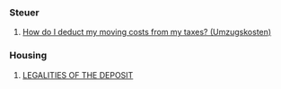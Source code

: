 ### Steuer
1. [How do I deduct my moving costs from my taxes? (Umzugskosten)](https://germantaxes.de/tax-tips/deduct-moving-costs?fbclid=IwAR0yswXq7SaSOjCTUCR2RP0QuuB2WHwnlM0V1-cpTy1JIXQBuvRG0xWJ23U)

### Housing
1. [LEGALITIES OF THE DEPOSIT](https://the-red-relocators.com/relocation-guides-germany/real-estate-germany/legalities-of-the-deposit/?fbclid=IwAR0_Ak9f4SSej1aPNFBsibSa2mWzFGt0PHTOhGY0Mg0VQhVSeYhJBwpv7JA)
